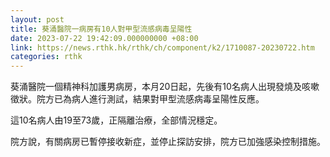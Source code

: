 ```yaml
---
layout: post
title: 葵涌醫院一病房有10人對甲型流感病毒呈陽性
date: 2023-07-22 19:42:09.000000000 +08:00
link: https://news.rthk.hk/rthk/ch/component/k2/1710087-20230722.htm
categories: rthk
---
```


葵涌醫院一個精神科加護男病房，本月20日起，先後有10名病人出現發燒及咳嗽徵狀。院方已為病人進行測試，結果對甲型流感病毒呈陽性反應。

這10名病人由19至73歲，正隔離治療，全部情況穩定。

院方說，有關病房已暫停接收新症，並停止探訪安排，院方已加強感染控制措施。
